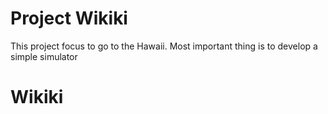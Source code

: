 # Project Wikiki
This project focus to go to the Hawaii.
Most important thing is to develop a simple simulator

# Wikiki
